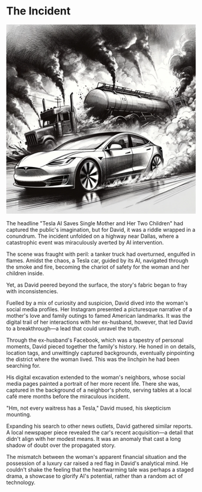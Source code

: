 # The Incident

![The Incident with Tesla](./images/04.tesla.png "The Incident")

The headline "Tesla AI Saves Single Mother and Her Two Children" had captured the public's imagination, but for David, it was a riddle wrapped in a conundrum. The incident unfolded on a highway near Dallas, where a catastrophic event was miraculously averted by AI intervention.

The scene was fraught with peril: a tanker truck had overturned, engulfed in flames. Amidst the chaos, a Tesla car, guided by its AI, navigated through the smoke and fire, becoming the chariot of safety for the woman and her children inside.

Yet, as David peered beyond the surface, the story's fabric began to fray with inconsistencies.

Fuelled by a mix of curiosity and suspicion, David dived into the woman's social media profiles. Her Instagram presented a picturesque narrative of a mother's love and family outings to famed American landmarks. It was the digital trail of her interactions with her ex-husband, however, that led David to a breakthrough—a lead that could unravel the truth.

Through the ex-husband's Facebook, which was a tapestry of personal moments, David pieced together the family's history. He honed in on details, location tags, and unwittingly captured backgrounds, eventually pinpointing the district where the woman lived. This was the linchpin he had been searching for.

His digital excavation extended to the woman's neighbors, whose social media pages painted a portrait of her more recent life. There she was, captured in the background of a neighbor's photo, serving tables at a local café mere months before the miraculous incident.

"Hm, not every waitress has a Tesla," David mused, his skepticism mounting.

Expanding his search to other news outlets, David gathered similar reports. A local newspaper piece revealed the car's recent acquisition—a detail that didn't align with her modest means. It was an anomaly that cast a long shadow of doubt over the propagated story.

The mismatch between the woman's apparent financial situation and the possession of a luxury car raised a red flag in David's analytical mind. He couldn't shake the feeling that the heartwarming tale was perhaps a staged drama, a showcase to glorify AI's potential, rather than a random act of technology.
